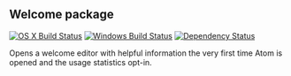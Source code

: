 ## Welcome package
[![OS X Build Status](https://travis-ci.org/atom/welcome.svg?branch=master)](https://travis-ci.org/atom/welcome) [![Windows Build Status](https://ci.appveyor.com/api/projects/status/c3ssyte35ivvnt62/branch/master?svg=true)](https://ci.appveyor.com/project/Atom/welcome/branch/master) [![Dependency Status](https://david-dm.org/atom/welcome.svg)](https://david-dm.org/atom/welcome)

Opens a welcome editor with helpful information the very first time Atom is opened and the usage statistics opt-in.
